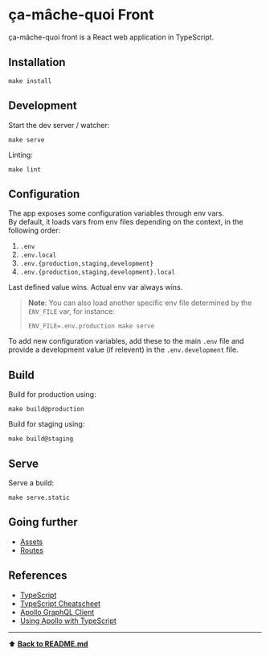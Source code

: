 ça-mâche-quoi Front
===========

ça-mâche-quoi front is a React web application in TypeScript.

## Installation

```shell
make install
```

## Development

Start the dev server / watcher:

```shell
make serve
````

Linting:

```shell
make lint
```

## Configuration

The app exposes some configuration variables through env vars.  
By default, it loads vars from env files depending on the context, in the
following order:

1. `.env`
1. `.env.local`
1. `.env.{production,staging,development}`
1. `.env.{production,staging,development}.local`

Last defined value wins. Actual env var always wins.

> **Note**:
> You can also load another specific env file determined by the `ENV_FILE` var, for instance:
>
>     ENV_FILE=.env.production make serve

To add new configuration variables, add these to the main `.env` file
and provide a development value (if relevent) in the `.env.development` file.

## Build

Build for production using:

```shell
make build@production
```

Build for staging using:

```shell
make build@staging
```

## Serve

Serve a build:

```shell
make serve.static
```

## Going further

- [Assets](res/doc/assets.md)
- [Routes](res/doc/routes.md)

## References

- [TypeScript](https://www.typescriptlang.org/)
- [TypeScript Cheatscheet](https://react-typescript-cheatsheet.netlify.app/)
- [Apollo GraphQL Client](https://www.apollographql.com/docs/react/)
- [Using Apollo with TypeScript](https://www.apollographql.com/docs/react/development-testing/static-typing/)

---  
⬆︎ [**Back to README.md**](../README.md)  
